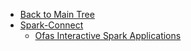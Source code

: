 <!-- Table of Contents -->

- <a href="/" class="sidebar-home"><i data-feather="arrow-left" class="sidebar-back-icon"></i>Back to Main Tree</a>
- [Spark-Connect](spark-connect/)
  - [Ofas Interactive Spark Applications](spark-connect/interactive/)
